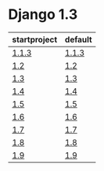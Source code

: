 # Django 1.3 #

| startproject | default |
| --- | --- |
| [1.1.3](https://github.com/fmierlo/django-default-settings/blob/master/diff/1.3/startproject_1.1.3_1.3.diff) | [1.1.3](https://github.com/fmierlo/django-default-settings/blob/master/diff/1.3/default_1.1.3_1.3.diff) |
| [1.2](https://github.com/fmierlo/django-default-settings/blob/master/diff/1.3/startproject_1.2_1.3.diff) | [1.2](https://github.com/fmierlo/django-default-settings/blob/master/diff/1.3/default_1.2_1.3.diff) |
| [1.3](https://github.com/fmierlo/django-default-settings/blob/master/diff/1.3/startproject_1.3_1.3.diff) | [1.3](https://github.com/fmierlo/django-default-settings/blob/master/diff/1.3/default_1.3_1.3.diff) |
| [1.4](https://github.com/fmierlo/django-default-settings/blob/master/diff/1.3/startproject_1.4_1.3.diff) | [1.4](https://github.com/fmierlo/django-default-settings/blob/master/diff/1.3/default_1.4_1.3.diff) |
| [1.5](https://github.com/fmierlo/django-default-settings/blob/master/diff/1.3/startproject_1.5_1.3.diff) | [1.5](https://github.com/fmierlo/django-default-settings/blob/master/diff/1.3/default_1.5_1.3.diff) |
| [1.6](https://github.com/fmierlo/django-default-settings/blob/master/diff/1.3/startproject_1.6_1.3.diff) | [1.6](https://github.com/fmierlo/django-default-settings/blob/master/diff/1.3/default_1.6_1.3.diff) |
| [1.7](https://github.com/fmierlo/django-default-settings/blob/master/diff/1.3/startproject_1.7_1.3.diff) | [1.7](https://github.com/fmierlo/django-default-settings/blob/master/diff/1.3/default_1.7_1.3.diff) |
| [1.8](https://github.com/fmierlo/django-default-settings/blob/master/diff/1.3/startproject_1.8_1.3.diff) | [1.8](https://github.com/fmierlo/django-default-settings/blob/master/diff/1.3/default_1.8_1.3.diff) |
| [1.9](https://github.com/fmierlo/django-default-settings/blob/master/diff/1.3/startproject_1.9_1.3.diff) | [1.9](https://github.com/fmierlo/django-default-settings/blob/master/diff/1.3/default_1.9_1.3.diff) |
